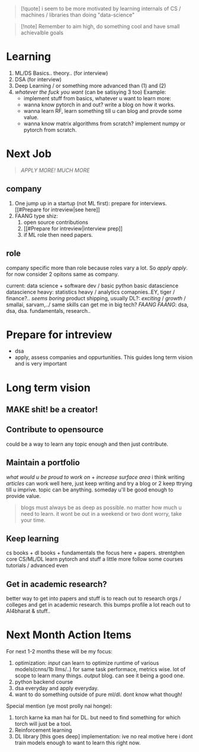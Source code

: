 

> [!quote] i seem to be more motivated by learning internals of CS / machines / libraries than doing "data-science" 

> [!note] Remember to aim high, do something cool and have small achievalble goals

# Learning

1. ML/DS Basics.. theory.. (for interview)
2. DSA (for interview)
3. Deep Learning / or something more advanced than (1) and (2)
4. *whatever the fuck you want* (can be satisying 3 too)
	 Example:
	- implement stuff from basics, whatever u want to learn more:
	- wanna know pytorch in and out? write a blog on how it works. 
	- wanna learn RF, learn something till u can blog and provde some value. 
	- wanna know matrix algorithms from scratch? implement numpy or pytorch from scratch.

# Next Job

> *APPLY MORE! MUCH MORE*
## company

1. One jump up in a startup (not ML first): prepare for interviews. [[#Prepare for intreview|see here]] 
2. FAANG type shiz: 
	1. open source contributions
	2. [[#Prepare for intreview|interview prep]]
	3. if ML role then need papers.
## role

company specific more than role because roles vary a lot. So *apply apply*.
for now consider 2 opitons same as company.

current: data science + software dev / basic python basic datascience
datascience heavy: statistics heavy / analytics comapnies..EY, tiger / finance?.. *seems boring*
product shipping, usually DL?: *exciting* / *growth* / smallai, sarvam,../ same skills can get me in big tech? *FAANG*
*FAANG*: dsa, dsa, dsa. fundamentals, research..

# Prepare for intreview

- dsa
- apply, assess companies and oppurtunities. This guides long term vision and is very important

# Long term vision 

## MAKE shit! be a creator!


## Contribute to opensource 
could be a way to learn any topic enough and then just contribute.

## Maintain a portfolio
*what would u be proud to work on* + *increase surface area* i think writing *articles* can work well here, just keep writing and try a blog or 2 keep ttrying till u imprive. topic can be anything. someday u'll be good enough to provide value. 
   > blogs must always be as deep as possible. no matter how much u need to learn. it wont be out in a weekend or two dont worry, take your time.

## Keep learning

cs books + dl books + fundamentals the focus here + papers.
strentghen core CS/ML/DL learn pytorch and stuff a little more follow some courses tutorials / advanced even

## Get in academic research?
better way to get into papers and stuff is to reach out to research orgs / colleges and get in academic research. this bumps profile a lot reach out to AI4bharat & stuff..
# Next Month Action Items

For next 1-2 months these will be my focus:

1. optimization: 
   *input*
   can learn to optimize runtime of various models(cnns/1b llms/..) for same task performace, metrics wise. lot of scope to learn many things.
   *output*
   blog. can see it being a good one.
2. python backend course
3. dsa everyday and apply everyday.
4. want to do something outside of pure ml/dl. dont know what though!

Special mention (ye most prolly nai honge):
1. torch karne ka man hai for DL. but need to find something for which torch will just be a tool. 
2. Reinforcement learning
3. DL library [this goes deep] implementation: ive no real motive here i dont train models enough to want to learn this right now.